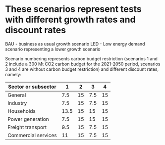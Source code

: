 # These scenarios represent tests with different growth rates and discount rates

BAU - business as usual growth scenario
LED - Low energy demand scenario representing a lower growth scenario


Scenario numbering represents carbon budget restriction (scenarios 1 and 2 include a 300 Mt CO2 carbon budget for the 2021-2050 period, scenarios 3 and 4 are without carbon budget restriction) and different discount rates, namely:

<table>
  <thead>
    <tr>
      <th>Sector or subsector</th>
      <th>1</th>
      <th>2</th>
      <th>3</th>
      <th>4</th>
    </tr>
  </thead>
  <tbody>
    <tr>
      <td>General</td>
      <td>7.5</td>
      <td>15</td>
      <td>7.5</td>
      <td>15</td>
    </tr>
    <tr>
      <td>Industry</td>
      <td>7.5</td>
      <td>15</td>
      <td>7.5</td>
      <td>15</td>
    </tr>
    <tr>
      <td>Households</td>
      <td>13.5</td>
      <td>15</td>
      <td>15</td>
      <td>15</td>
    </tr>
    <tr>
      <td>Power generation</td>
      <td>7.5</td>
      <td>15</td>
      <td>15</td>
      <td>15</td>
    </tr>
    <tr>
      <td>Freight transport</td>
      <td>9.5</td>
      <td>15</td>
      <td>7.5</td>
      <td>15</td>
    </tr>
    <tr>
      <td>Commercial services</td>
      <td>11</td>
      <td>15</td>
      <td>7.5</td>
      <td>15</td>
    </tr>
  </tbody>
</table>

